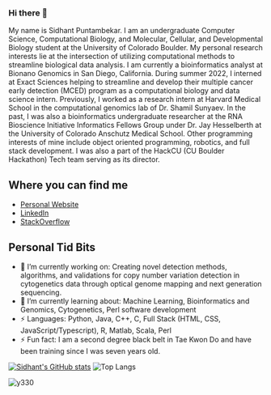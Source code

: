 ### Hi there 👋

My name is Sidhant Puntambekar. I am an undergraduate Computer Science, Computational Biology, and Molecular, Cellular, and Developmental Biology student at the University of Colorado Boulder. My personal research interests lie at the intersection of utilizing computational methods to streamline biological data analysis. I am currently a bioinformatics analyst at Bionano Genomics in San Diego, California. During summer 2022, I interned at Exact Sciences helping to streamline and develop their multiple cancer early detection (MCED) program as a computational biology and data science intern. Previously, I worked as a research intern at Harvard Medical School in the computational genomics lab of Dr. Shamil Sunyaev. In the past, I was also a bioinformatics undergraduate researcher at the RNA Bioscience Initiative Informatics Fellows Group under Dr. Jay Hesselberth at the University of Colorado Anschutz Medical School. Other programming interests of mine include object oriented programming, robotics, and full stack development. I was also a part of the HackCU (CU Boulder Hackathon) Tech team serving as its director. 

## Where you can find me
 - [Personal Website](https://sidhantpuntambekar.com)
 - [LinkedIn](https://www.linkedin.com/in/sidhant-puntambekar)
 - [StackOverflow](https://stackoverflow.com/users/12055509/sidhant-puntambekar)


## Personal Tid Bits
  - 🔭 I’m currently working on: Creating novel detection methods, algorithms, and validations for copy number variation detection in cytogenetics data through optical genome mapping and next generation sequencing.
  - 🌱 I’m currently learning about: Machine Learning, Bioinformatics and Genomics, Cytogenetics, Perl software development
  - ⚡ Languages: Python, Java, C++, C, Full Stack (HTML, CSS, JavaScript/Typescript), R, Matlab, Scala, Perl
  - ⚡ Fun fact: I am a second degree black belt in Tae Kwon Do and have been training since I was seven years old.  
 
 [![Sidhant's GitHub stats](https://github-readme-stats.vercel.app/api?username=SidhantPuntambekar)](https://github.com/anuraghazra/github-readme-stats)
 ![Top Langs](https://github-readme-stats.vercel.app/api/top-langs/?username=SidhantPuntambekar&layout=compact)
 <p align="left"> <img src="https://komarev.com/ghpvc/?username=peasant98&label=Profile%20views&color=0e75b6&style=classic" alt="y330" /> </p>
 
<!--
**SidhantPuntambekar/SidhantPuntambekar** is a ✨ _special_ ✨ repository because its `README.md` (this file) appears on your GitHub profile.

Here are some ideas to get you started:

- 🔭 I’m currently working on ...
- 🌱 I’m currently learning ...
- 👯 I’m looking to collaborate on ...
- 🤔 I’m looking for help with ...
- 💬 Ask me about ...
- 📫 How to reach me: ...
- 😄 Pronouns: ...
- ⚡ Fun fact: ...
-->
